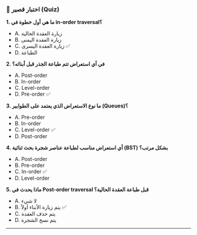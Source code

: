 ### 📝 اختبار قصير (Quiz)

**1. ما هي أول خطوة في in-order traversal؟**
* A. زيارة العقدة الحالية
* B. زيارة العقدة اليمنى
* C. زيارة العقدة اليسرى ✅
* D. الطباعة

**2. في أي استعراض تتم طباعة الجذر قبل أبنائه؟**
* A. Post-order
* B. In-order
* C. Level-order
* D. Pre-order ✅

**3. ما نوع الاستعراض الذي يعتمد على الطوابير (Queues)؟**
* A. Pre-order
* B. In-order
* C. Level-order ✅
* D. Post-order

**4. أي استعراض مناسب لطباعة عناصر شجرة بحث ثنائية (BST) بشكل مرتب؟**
* A. Post-order
* B. Pre-order
* C. In-order ✅
* D. Level-order

**5. ماذا يحدث في Post-order traversal قبل طباعة العقدة الحالية؟**
* A. لا شيء
* B. يتم زيارة الأبناء أولاً ✅
* C. يتم حذف العقدة
* D. يتم نسخ الشجرة

---
